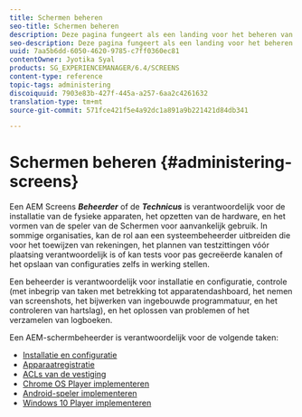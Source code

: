 ```yaml
---
title: Schermen beheren
seo-title: Schermen beheren
description: Deze pagina fungeert als een landing voor het beheren van AEM-schermen. Volg deze pagina voor meer informatie over beheerrollen die aan AEM-schermen zijn gekoppeld.
seo-description: Deze pagina fungeert als een landing voor het beheren van AEM-schermen. Volg deze pagina voor meer informatie over beheerrollen die aan AEM-schermen zijn gekoppeld.
uuid: 7aa5b6dd-6050-4620-9785-c7ff0360ec81
contentOwner: Jyotika Syal
products: SG_EXPERIENCEMANAGER/6.4/SCREENS
content-type: reference
topic-tags: administering
discoiquuid: 7903e83b-427f-445a-a257-6aa2c4261632
translation-type: tm+mt
source-git-commit: 571fce421f5e4a92dc1a891a9b221421d84db341

---
```



# Schermen beheren {#administering-screens}

Een AEM Screens ***Beheerder*** of de ***Technicus*** is verantwoordelijk voor de installatie van de fysieke apparaten, het opzetten van de hardware, en het vormen van de speler van de Schermen voor aanvankelijk gebruik. In sommige organisaties, kan de rol aan een systeembeheerder uitbreiden die voor het toewijzen van rekeningen, het plannen van testzittingen vóór plaatsing verantwoordelijk is of kan tests voor pas gecreëerde kanalen of het opslaan van configuraties zelfs in werking stellen.

Een beheerder is verantwoordelijk voor installatie en configuratie, controle (met inbegrip van taken met betrekking tot apparatendashboard, het nemen van screenshots, het bijwerken van ingebouwde programmatuur, en het controleren van hartslag), en het oplossen van problemen of het verzamelen van logboeken.

Een AEM-schermbeheerder is verantwoordelijk voor de volgende taken:

* [Installatie en configuratie](configuring-screens-introduction.md)
* [Apparaatregistratie](device-registration.md)
* [ACLs van de vestiging](setting-up-acls.md)
* [Chrome OS Player implementeren](implementing-chrome-os-player.md)
* [Android-speler implementeren](implementing-android-player.md)
* [Windows 10 Player implementeren](implementing-windows-player.md)